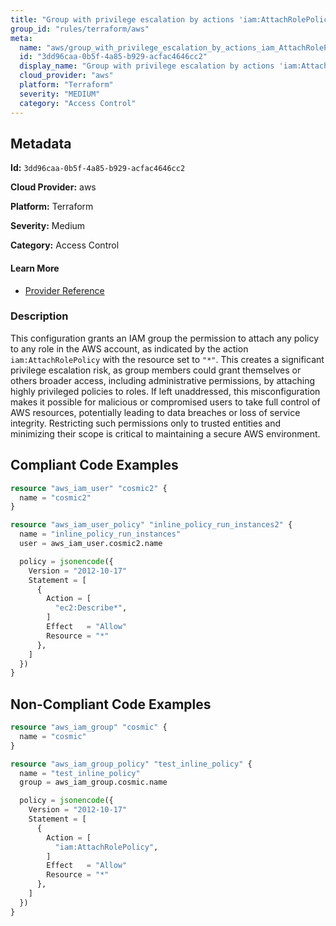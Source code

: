 ```yaml
---
title: "Group with privilege escalation by actions 'iam:AttachRolePolicy'"
group_id: "rules/terraform/aws"
meta:
  name: "aws/group_with_privilege_escalation_by_actions_iam_AttachRolePolicy"
  id: "3dd96caa-0b5f-4a85-b929-acfac4646cc2"
  display_name: "Group with privilege escalation by actions 'iam:AttachRolePolicy'"
  cloud_provider: "aws"
  platform: "Terraform"
  severity: "MEDIUM"
  category: "Access Control"
---
```

## Metadata

**Id:** `3dd96caa-0b5f-4a85-b929-acfac4646cc2`

**Cloud Provider:** aws

**Platform:** Terraform

**Severity:** Medium

**Category:** Access Control

#### Learn More

 - [Provider Reference](https://registry.terraform.io/providers/hashicorp/aws/latest/docs/resources/iam_group_policy#policy)

### Description

 This configuration grants an IAM group the permission to attach any policy to any role in the AWS account, as indicated by the action `iam:AttachRolePolicy` with the resource set to `"*"`. This creates a significant privilege escalation risk, as group members could grant themselves or others broader access, including administrative permissions, by attaching highly privileged policies to roles. If left unaddressed, this misconfiguration makes it possible for malicious or compromised users to take full control of AWS resources, potentially leading to data breaches or loss of service integrity. Restricting such permissions only to trusted entities and minimizing their scope is critical to maintaining a secure AWS environment.


## Compliant Code Examples
```terraform
resource "aws_iam_user" "cosmic2" {
  name = "cosmic2"
}

resource "aws_iam_user_policy" "inline_policy_run_instances2" {
  name = "inline_policy_run_instances"
  user = aws_iam_user.cosmic2.name

  policy = jsonencode({
    Version = "2012-10-17"
    Statement = [
      {
        Action = [
          "ec2:Describe*",
        ]
        Effect   = "Allow"
        Resource = "*"
      },
    ]
  })
}

```
## Non-Compliant Code Examples
```terraform
resource "aws_iam_group" "cosmic" {
  name = "cosmic"
}

resource "aws_iam_group_policy" "test_inline_policy" {
  name = "test_inline_policy"
  group = aws_iam_group.cosmic.name

  policy = jsonencode({
    Version = "2012-10-17"
    Statement = [
      {
        Action = [
          "iam:AttachRolePolicy",
        ]
        Effect   = "Allow"
        Resource = "*"
      },
    ]
  })
}


```